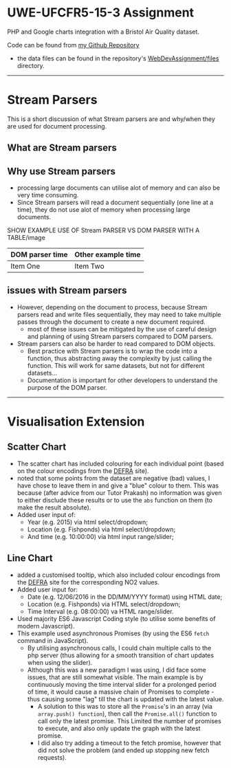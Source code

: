 # UWE-UFCFR5-15-3 Assignment
PHP and Google charts integration with a Bristol Air Quality dataset.

Code can be found from [my Github Repository](https://github.com/Prithpal-Sooriya/UWE-UFCFR5-15-3-Assignment)
- the data files can be found in the repository's [WebDevAssignment/files](https://github.com/Prithpal-Sooriya/UWE-UFCFR5-15-3-Assignment/tree/master/WebDevAssignment/files) directory.

-----
# Stream Parsers
This is a short discussion of what Stream parsers are and why/when they are used for document processing.

## What are Stream parsers

## Why use Stream parsers
- processing large documents can utilise alot of memory and can also be very time consuming.
- Since Stream parsers will read a document sequentially (one line at a time), they do not use alot of memory when processing large documents.

SHOW EXAMPLE USE OF Stream PARSER VS DOM PARSER WITH A TABLE/image

| DOM parser time | Other example time    |
| :------------- | :------------- |
| Item One       | Item Two       |

## issues with Stream parsers
- However, depending on the document to process, because Stream parsers read and write files sequentially, they may need to take multiple passes through the document to create a new document required.
  - most of these issues can be mitigated by the use of careful design and planning of using Stream parsers compared to DOM parsers.
- Stream parsers can also be harder to read compared to DOM objects.
  - Best practice with Stream parsers is to wrap the code into a function, thus abstracting away the complexity by just calling the function. This will work for same datasets, but not for different datasets...
  - Documentation is important for other developers to understand the purpose of the DOM parser.

-----
# Visualisation Extension

## Scatter Chart
- The scatter chart has included colouring for each individual point (based on the colour encodings from the [DEFRA](https://uk-air.defra.gov.uk/air-pollution/daqi) site).
- noted that some points from the dataset are negative (bad) values, I have chose to leave them in and give a "blue" colour to them. This was because (after advice from our Tutor Prakash) no information was given to either disclude these results or to use the `abs` function on them (to make the result absolute).
- Added user input of:
  - Year (e.g. 2015) via html select/dropdown;
  - Location (e.g. Fishponds) via html select/dropdown;
  - And time (e.g. 10:00:00) via html input range/slider;

## Line Chart
- added a customised tooltip, which also included colour encodings from the [DEFRA](https://uk-air.defra.gov.uk/air-pollution/daqi) site for the corresponding NO2 values.
- Added user input for:
  - Date (e.g. 12/06/2016 in the DD/MM/YYYY format) using HTML date;
  - Location (e.g. Fishponds) via HTML select/dropdown;
  - Time Interval (e.g. 08:00:00) va HTML range/slider.
- Used majority ES6 Javascript Coding style (to utilise some benefits of modern Javascript).
- This example used asynchronous Promises (by using the ES6 `fetch` command in JavaScript).
  - By utilising asynchronous calls, I could chain multiple calls to the php server (thus allowing for a smooth transition of chart updates when using the slider).
  - Although this was a new paradigm I was using, I did face some issues, that are still somewhat visible. The main example is by continuously moving the time interval slider for a prolonged period of time, it would cause a massive chain of Promises to complete - thus causing some "lag" till the chart is updated with the latest value.
    - A solution to this was to store all the `Promise`'s in an array (via `array.push() function`), then call the `Promise.all()` function to call only the latest promise. This Limited the number of promises to execute, and also only update the graph with the latest promise.
    - I did also try adding a timeout to the fetch promise, however that did not solve the problem (and ended up stopping new fetch requests).
